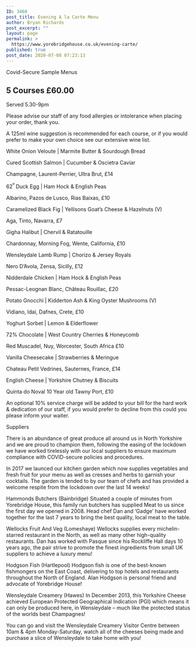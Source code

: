 ```yaml
---
ID: 3460
post_title: Evening A la Carte Menu
author: Bryan Richards
post_excerpt: ""
layout: page
permalink: >
  https://www.yorebridgehouse.co.uk/evening-carte/
published: true
post_date: 2020-07-08 07:23:13
---
```

<div class="section-title section-title-followed-by-content">

Covid-Secure Sample Menus
<h2 class="covid-menu-h2">5 Courses £60.00</h2>
Served 5.30-9pm

</div>
<div>
<div class="row-has-bottom-border full-width-content-with-padding text-center">
<p>Please advise our staff of any food allergies or intolerance when placing your order, thank you.</p>
<p>A 125ml wine suggestion is recommended for each course, or if you would prefer to make your own choice see our extensive wine list.</p>
</div>
<div class="row-has-bottom-border full-width-content-with-padding text-center">
<p class="menu-strong">White Onion Veloute | Marmite Butter &amp; Sourdough Bread</p>

<p class="menu-head"><span class="menu-strong">Cured Scottish Salmon  </span>|  Cucumber & Oscietra Caviar </p>
<p class="sub-menu">Champagne, Laurent-Perrier, Ultra Brut, £14</p>

<p class="menu-head"><span class="menu-strong">62<sup>º </sup>Duck Egg </span>| Ham Hock & English Peas </p>
<p class="sub-menu">Albarino, Pazos de Lusco, Rias Baixas, £10</p>

<p class="menu-head"><span class="menu-strong">Caramelized Black Fig </span>| Yellisons Goat’s Cheese & Hazelnuts (V)</p>
<p class="sub-menu">Aga, Tinto, Navarra, £7</p>


<p class="menu-head"><span class="menu-strong">Gigha Halibut </span>| Chervil & Ratatouille</p>
<p class="sub-menu">Chardonnay, Morning Fog, Wente, California, £10</p>

<p class="menu-head"><span class="menu-strong">Wensleydale Lamb Rump </span>| Chorizo & Jersey Royals</p>
<p class="sub-menu">Nero D’Avola, Zensa, Sicilly, £12</p>

<p class="menu-head"><span class="menu-strong">Nidderdale Chicken </span>| Ham Hock & English Peas </p>
<p class="sub-menu">Pessac-Leognan Blanc, Château Rouillac, £20</p>

<p class="menu-head"><span class="menu-strong">Potato Gnocchi </span>| Kidderton Ash & King Oyster Mushrooms (V)</p>
<p class="sub-menu">Vidiano, Idai, Dafnes, Crete, £10</p>
</div>

<div class="row-has-bottom-border full-width-content-with-padding text-center">
<p><span class="menu-strong">Yoghurt Sorbet  |  Lemon & Elderflower </span></p>

<p class="menu-head"><span class="menu-strong">72% Chocolate </span>| West Country Cherries & Honeycomb </p>
<p class="sub-menu">Red Muscadel, Nuy, Worcester, South Africa £10</p>

<p class="menu-head"><span class="menu-strong">Vanilla Cheesecake </span>| Strawberries & Meringue </p>
<p class="sub-menu">Chateau Petit Vedrines, Sauternes, France, £14</p>

<p class="menu-head"><span class="menu-strong">English Cheese </span>| Yorkshire Chutney & Biscuits </p>
<p class="sub-menu">Quinta do Noval 10 Year old Tawny Port, £10</p>

<p>An optional 10% service charge will be added to your bill for the hard work & dedication of our staff, if you would prefer to decline from this could you please inform your waiter.</p>
</div>

<div class="full-width-content-with-padding text-center">
<p><span class="menu-strong">Suppliers</span></p>
There is an abundance of great produce all around us in North Yorkshire and we are proud to champion them, following the easing of the lockdown we have worked tirelessly with our local suppliers to ensure maximum compliance with COVID-secure policies and procedures.

In 2017 we launced our kitchen garden which now supplies vegetables and fresh fruit for your menu as well as cresses and herbs to garnish your cocktails. The garden is tended to by our team of chefs and has provided a welcome respite from the lockdown over the last 14 weeks!

<p><span class="menu-strong">Hammonds Butchers (Bainbridge)</span>
Situated a couple of minutes from Yorebridge House, this family run butchers has supplied
Meat to us since the first day we opened in 2008.
Head chef Dan and ‘Gadge’ have worked together for the last 7 years to bring the best quality, local meat to the table.</p>

<p><span class="menu-strong">Wellocks Fruit And Veg (Lomeshaye)</span>
Wellocks supplies every michelin-starred restaurant in the North, as well as many other high-quality restaurants.
Dan has worked with Pasque since his Rockliffe Hall days 10 years ago, the pair strive to promote the finest ingredients from small UK suppliers to achieve a luxury menu!</p>

<p><span class="menu-strong">Hodgson Fish (Hartlepool)</span>
Hodgson fish is one of the best-known fishmongers on the East Coast, delivering to top hotels and restaurants throughout the North of England.
Alan Hodgson is personal friend and advocate of Yorebridge House!</p>

<p><span class="menu-strong">Wensleydale Creamery (Hawes)</span>
In December 2013, this Yorkshire Cheese achieved European Protected Geographical Indication (PGI) which means it can only be produced here, in Wensleydale – much like the protected status of the worlds best Champagnes!

You can go and visit the Wensleydale Creamery Visitor Centre between 10am & 4pm Monday-Saturday, watch all of the cheeses being made and purchase a slice of Wensleydale to take home with you!</p>
</div>
</div>